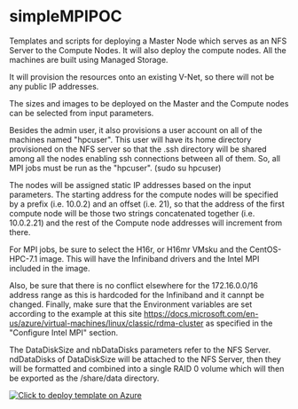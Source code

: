 # simpleMPIPOC
Templates and scripts for deploying a Master Node which serves as an NFS Server to the Compute Nodes.  It will also deploy the compute nodes.  All the machines are built using Managed Storage.

It will provision the resources onto an existing V-Net, so there will not be any public IP addresses.

The sizes and images to be deployed on the Master and the Compute nodes can be selected from input parameters.  

Besides the admin user, it also provisions a user account on all of the machines named "hpcuser".  This user will have its home directory provisioned on the NFS server so that the .ssh directory will be shared among all the nodes enabling ssh connections between all of them.
So, all MPI jobs must be run as the "hpcuser". (sudo su hpcuser)

The nodes will be assigned static IP addresses based on the input parameters.  The starting address for the compute nodes will be specified by a prefix (i.e. 10.0.2) and an offset (i.e. 21), so that the address of the first compute node will be those two strings concatenated together (i.e. 10.0.2.21) and the rest of the Compute node addresses will increment from there.

For MPI jobs, be sure to select the H16r, or H16mr VMsku and the CentOS-HPC-7.1 image.  This will have the Infiniband drivers and the Intel MPI included in the image.

Also, be sure that there is no conflict elsewhere for the 172.16.0.0/16 address range as this is hardcoded for the Infiniband and it cannpt be changed.  Finally, make sure that the Environment variables are set according to the example at this site https://docs.microsoft.com/en-us/azure/virtual-machines/linux/classic/rdma-cluster as specified in the "Configure Intel MPI" section.

The DataDiskSize and nbDataDisks parameters refer to the NFS Server.  ndDataDisks of DataDiskSize will be attached to the NFS Server, then they will be formatted and combined into a single RAID 0 volume which will then be exported as the /share/data directory. 


[![Click to deploy template on Azure](http://azuredeploy.net/deploybutton.png "Click to deploy template on Azure")](https://portal.azure.com/#create/Microsoft.Template/uri/https%3A%2F%2Fraw.githubusercontent.com%2Fgrandparoach%2FsimpleMPIPOC%2FCat%2Fazuredeploy.json)  



